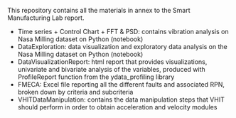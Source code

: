 This repository contains all the materials in annex to the Smart Manufacturing Lab report.
- Time series + Control Chart + FFT & PSD: contains vibration analysis on Nasa Milling dataset on Python (notebook)
- DataExploration: data visualization and exploratory data analysis on the Nasa Milling dataset on Python (notebook) 
- DataVisualizationReport: html report that provides visualizations, univariate and bivariate analysis of the variables, produced with ProfileReport function from the ydata_profiling library
- FMECA: Excel file reporting all the different faults and associated RPN, broken down by criteria and subcriteria
- VHITDataManipulation: contains the data manipulation steps that VHIT should perform in order to obtain acceleration and velocity modules

